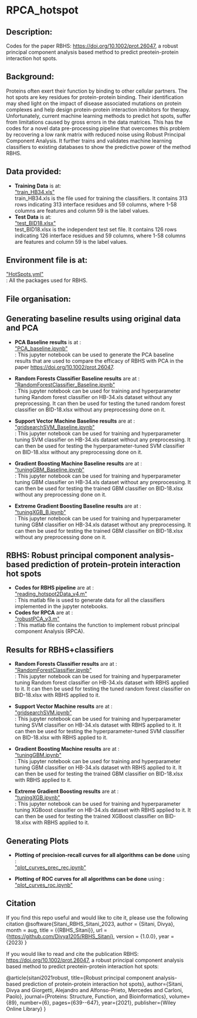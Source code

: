 # RPCA_hotspot


## Description: 
Codes for the paper RBHS: https://doi.org/10.1002/prot.26047, a robust principal component analysis based method to predict preotein-protein interaction hot spots.


## Background:
Proteins often exert their function by binding to other cellular partners. The hot spots are key residues for protein-protein binding. Their identification may shed light on the impact of disease associated mutations on protein complexes and help design protein-protein interaction inhibitors for therapy. Unfortunately, current machine learning methods to predict hot spots, suffer from limitations caused by gross errors in the data matrices. This has the codes for a novel data pre-processing pipeline that overcomes this problem by recovering a low rank matrix with reduced noise using Robust Principal Component Analysis. It further trains and validates machine learning classifiers to existing databases to show the predictive power of the method RBHS.




## Data provided: 
 - **Training Data** is at:<br>
["train_HB34.xls"](https://github.com/Divya1205/RBHS_Sitani/blob/master/train_HB34.xls) <br>
train_HB34.xls is the file used for training the classifiers. It contains 313 rows indicating 313 interface residues and 59 columns, where 1-58 columns are features and column 59 is the label values.
- **Test Data** is at:<br>
["test_BID18.xlsx"](https://github.com/Divya1205/RBHS_Sitani/blob/master/test_BID18.xlsx) <br>
test_BID18.xlsx is the independent test set file. It contains 126 rows indicating 126 interface residues and 59 columns, where 1-58 columns are features and column 59 is the label values. 

## Environment file is at:<br>
["HotSpots.yml"](https://github.com/Divya1205/RBHS_Sitani/blob/master/HotSpots.yml) <br>:
All the packages used for RBHS.

## File organisation: <br>

## Generating baseline results using original data and PCA
- **PCA Baseline results** is at :<br>
["PCA_baseline.ipynb"](https://github.com/Divya1205/RBHS_Sitani/blob/master/PCA_baseline.ipynb) <br>:
This jupyter notebook can be used to generate the PCA baseline results that are used to compare the efficacy of RBHS with PCA in the paper https://doi.org/10.1002/prot.26047.

- **Random Forests Classifier Baseline results** are at :<br>
["RandomForestClassifier_Baseline.ipynb"](https://github.com/Divya1205/RBHS_Sitani/blob/master/RandomForestClassifier_Baseline.ipynb) <br>:
This jupyter notebook can be used for training and hyperparameter tuning Random forest classifier on HB-34.xls dataset without any preprocessing. It can then be used for testing the tuned random forest classifier on BID-18.xlsx without any preprocessing done on it.

- **Support Vector Machine Baseline results** are at :<br>
["gridsearchSVM_Baseline.ipynb"](https://github.com/Divya1205/RBHS_Sitani/blob/master/gridsearchSVM_Baseline.ipynb) <br>:
This jupyter notebook can be used for training and hyperparameter tuning SVM classifier on HB-34.xls dataset without any preprocessing. It can then be used for testing the hyperparameter-tuned SVM classifier on BID-18.xlsx without any preprocessing done on it.

- **Gradient Boosting Machine Baseline results** are at :<br>
["tuningGBM_Baseline.ipynb"](https://github.com/Divya1205/RBHS_Sitani/blob/master/tuningGBM_Baseline.ipynb) <br>:
This jupyter notebook can be used for training and hyperparameter tuning GBM classifier on HB-34.xls dataset without any preprocessing. It can then be used for testing the trained GBM classifier on BID-18.xlsx without any preprocessing done on it.

- **Extreme Gradient Boosting Baseline results** are at :<br>
["tuningXGB_B.ipynb"](https://github.com/Divya1205/RBHS_Sitani/blob/master/tuningXGB_B.ipynb) <br>:
This jupyter notebook can be used for training and hyperparameter tuning GBM classifier on HB-34.xls dataset without any preprocessing. It can then be used for testing the trained GBM classifier on BID-18.xlsx without any preprocessing done on it.

## RBHS: Robust principal component analysis-based prediction of protein-protein interaction hot spots
- **Codes for RBHS pipeline** are at :<br>
["reading_hotspot2Data_v4.m"](https://github.com/Divya1205/RBHS_Sitani/blob/master/reading_hotspot2Data_v4.m) <br>:
This matlab file is used to generate data for all the classifiers implemented in the jupyter notebooks.
- **Codes for RPCA** are at :<br>
["robustPCA_v3.m"](https://github.com/Divya1205/RBHS_Sitani/blob/master/robustPCA_v3.m) <br>:
This matlab file contains the function to implement robust principal component Analysis (RPCA).


## Results for RBHS+classifiers

- **Random Forests Classifier results** are at :<br>
["RandomForestClassifier.ipynb"](https://github.com/Divya1205/RBHS_Sitani/blob/master/RandomForestClassifier.ipynb) <br>:
This jupyter notebook can be used for training and hyperparameter tuning Random forest classifier on HB-34.xls dataset with RBHS applied to it. It can then be used for testing the tuned random forest classifier on BID-18.xlsx with RBHS applied to it.

- **Support Vector Machine results** are at :<br>
["gridsearchSVM.ipynb"](https://github.com/Divya1205/RBHS_Sitani/blob/master/gridsearchSVM.ipynb) <br>:
This jupyter notebook can be used for training and hyperparameter tuning SVM classifier on HB-34.xls dataset with RBHS applied to it. It can then be used for testing the hyperparameter-tuned SVM classifier on BID-18.xlsx with RBHS applied to it.

- **Gradient Boosting Machine results** are at :<br>
["tuningGBM.ipynb"](https://github.com/Divya1205/RBHS_Sitani/blob/master/tuningGBM.ipynb) <br>:
This jupyter notebook can be used for training and hyperparameter tuning GBM classifier on HB-34.xls dataset with RBHS applied to it. It can then be used for testing the trained GBM classifier on BID-18.xlsx with RBHS applied to it.

- **Extreme Gradient Boosting results** are at :<br>
["tuningXGB.ipynb"](https://github.com/Divya1205/RBHS_Sitani/blob/master/tuningXGB.ipynb) <br>:
This jupyter notebook can be used for training and hyperparameter tuning XGBoost classifier on HB-34.xls dataset with RBHS applied to it. It can then be used for testing the trained XGBoost classifier on BID-18.xlsx with RBHS applied to it.


  
## Generating Plots
- **Plotting of precision-recall curves for all algorithms can be done** using :<br>
["plot_curves_prec_rec.ipynb"](https://github.com/Divya1205/RBHS_Sitani/blob/master/plot_curves_prec_rec.ipynb) 


- **Plotting of ROC curves for all algorithms can be done** using :<br>
["plot_curves_roc.ipynb"](https://github.com/Divya1205/RBHS_Sitani/blob/master/plot_curves_roc.ipynb)

## Citation
If you find this repo useful and would like to cite it, please use the following citation
@software{Sitani_RBHS_Sitani_2023,
author = {Sitani, Divya},
month = aug,
title = {{RBHS_Sitani}},
url = {https://github.com/Divya1205/RBHS_Sitani},
version = {1.0.0},
year = {2023}
}

If you would like to read and cite the publication RBHS: https://doi.org/10.1002/prot.26047, a robust principal component analysis based method to predict preotein-protein interaction hot spots:

@article{sitani2021robust,
  title={Robust principal component analysis-based prediction of protein-protein interaction hot spots},
  author={Sitani, Divya and Giorgetti, Alejandro and Alfonso-Prieto, Mercedes and Carloni, Paolo},
  journal={Proteins: Structure, Function, and Bioinformatics},
  volume={89},
  number={6},
  pages={639--647},
  year={2021},
  publisher={Wiley Online Library}
}







